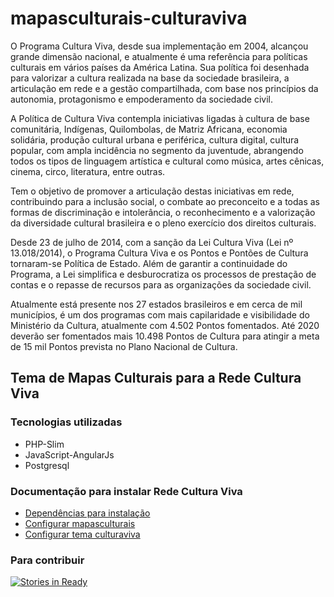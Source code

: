 # mapasculturais-culturaviva

O Programa Cultura Viva, desde sua implementação em 2004, alcançou grande dimensão nacional, e atualmente é uma referência para políticas culturais em vários países da América Latina. Sua política foi desenhada para valorizar a cultura realizada na base da sociedade brasileira, a articulação em rede e a gestão compartilhada, com base nos princípios da autonomia, protagonismo e empoderamento da sociedade civil.

A Política de Cultura Viva contempla iniciativas ligadas à cultura de base comunitária, Indígenas, Quilombolas, de Matriz Africana, economia solidária, produção cultural urbana e periférica, cultura digital, cultura popular, com ampla incidência no segmento da juventude, abrangendo todos os tipos de linguagem artística e cultural como música, artes cênicas, cinema, circo, literatura, entre outras.

Tem o objetivo de promover a articulação destas iniciativas em rede, contribuindo para a inclusão social, o combate ao preconceito e a todas as formas de discriminação e intolerância, o reconhecimento e a valorização da diversidade cultural brasileira e o pleno exercício dos direitos culturais.

Desde 23 de julho de 2014, com a sanção da Lei Cultura Viva (Lei nº 13.018/2014), o Programa Cultura Viva e os Pontos e Pontões de Cultura tornaram-se Política de Estado. Além de garantir a continuidade do Programa, a Lei simplifica e desburocratiza os processos de prestação de contas e o repasse de recursos para as organizações da sociedade civil.

Atualmente está presente nos 27 estados brasileiros e em cerca de mil municípios, é um dos programas com mais capilaridade e visibilidade do Ministério da Cultura, atualmente com 4.502 Pontos fomentados. Até 2020 deverão ser fomentados mais 10.498 Pontos de Cultura para atingir a meta de 15 mil Pontos prevista no Plano Nacional de Cultura.

## Tema de Mapas Culturais para a Rede Cultura Viva

### Tecnologias utilizadas

- PHP-Slim
- JavaScript-AngularJs
- Postgresql

### Documentação para instalar Rede Cultura Viva

- [Dependências para instalação](doc/dependencia.md)
- [Configurar mapasculturais](doc/config-mapasculturais.md)
- [Configurar tema culturaviva](doc/config-culturaviva.md)

### Para contribuir
[![Stories in Ready](https://badge.waffle.io/culturagovbr/mapasculturais-culturaviva.svg?label=ready&title=Ready)](http://waffle.io/culturagovbr/mapasculturais-culturaviva)
